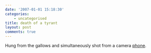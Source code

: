 ```yaml
---
date: '2007-01-01 15:18:30'
categories:
    - uncategorised
title: death of a tyrant
layout: post
comments: true
---
```

Hung from the gallows and simultaneously shot from a camera
[phone](http://the-whistleblower-by-peter-rost.blogspot.com/2006/12/uncensored-saddam-hussein-execution.html).
